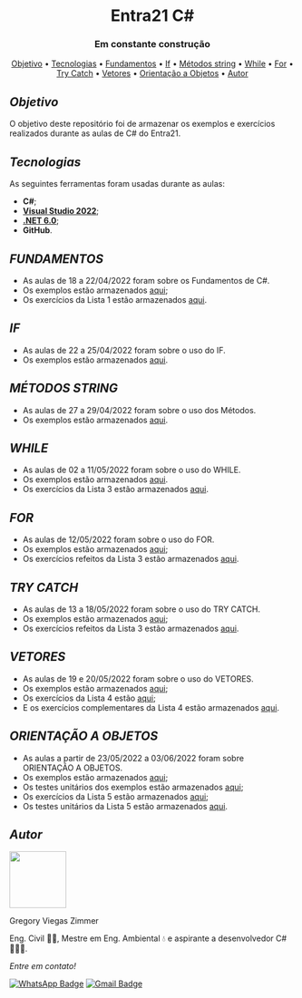 <h1 align="center">Entra21 C#</h1>
<h3 align="center">Em constante construção</h3>

<p align="center">
 <a href="#objetivo">Objetivo</a> •
 <a href="#tecnologias">Tecnologias</a> • 
 <a href="#fundamentos">Fundamentos</a> • 
 <a href="#if">If</a> • 
 <a href="#métodos-string">Métodos string</a> •
 <a href="#while">While</a> •
 <a href="#for">For</a> •
 <a href="#try-catch">Try Catch</a> •
 <a href="#vetores">Vetores</a> •
 <a href="#orientação-a-objetos">Orientação a Objetos</a> •
 <a href="#autor">Autor</a>
</p>

  
## _Objetivo_

O objetivo deste repositório foi de armazenar os exemplos e exercícios realizados durante as aulas de C# do Entra21. 

  
##  _Tecnologias_

As seguintes ferramentas foram usadas durante as aulas:

* <b>C#</b>;
* [<b>Visual Studio 2022</b>](https://visualstudio.microsoft.com/pt-br/downloads/);
* [<b>.NET 6.0</b>](https://dotnet.microsoft.com/en-us/download);
* <b>GitHub</b>.
  
## _FUNDAMENTOS_

* As aulas de 18 a 22/04/2022 foram sobre os Fundamentos de C#.
* Os exemplos estão armazenados [aqui](https://github.com/GreemerBR/entra-21/tree/master/Entra21.ExemplosFundamentosCSharp);
* Os exercícios da Lista 1 estão armazenados [aqui](https://github.com/GreemerBR/entra-21/tree/master/Entra21.ExerciciosSolicitacaoDeInformacao).

## _IF_

* As aulas de 22 a 25/04/2022 foram sobre o uso do IF.
* Os exemplos estão armazenados [aqui](https://github.com/GreemerBR/entra-21/tree/master/Entra21.ExemplosIf).
  
## _MÉTODOS STRING_

* As aulas de 27 a 29/04/2022 foram sobre o uso dos Métodos.
* Os exemplos estão armazenados [aqui](https://github.com/GreemerBR/entra-21/tree/master/Entra21.ExemplosMetodosString).

## _WHILE_

* As aulas de 02 a 11/05/2022 foram sobre o uso do WHILE.
* Os exemplos estão armazenados [aqui](https://github.com/GreemerBR/entra-21/tree/master/Entra21.ExemplosWhile).
* Os exercícios da Lista 3 estão armazenados [aqui](https://github.com/GreemerBR/entra-21/tree/master/Entra21.ExerciciosWhile).

## _FOR_

* As aulas de 12/05/2022 foram sobre o uso do FOR.
* Os exemplos estão armazenados [aqui](https://github.com/GreemerBR/entra-21/tree/master/Entra21.ExemplosFor);
* Os exercícios refeitos da Lista 3 estão armazenados [aqui](https://github.com/GreemerBR/entra-21/tree/master/Entra21.ExerciciosForComTryCatch).

## _TRY CATCH_

* As aulas de 13 a 18/05/2022 foram sobre o uso do TRY CATCH.
* Os exemplos estão armazenados [aqui](https://github.com/GreemerBR/entra-21/tree/master/Entra21.ExemplosTryCatch);
* Os exercícios refeitos da Lista 3 estão armazenados [aqui](https://github.com/GreemerBR/entra-21/tree/master/Entra21.ExerciciosForComTryCatch).

## _VETORES_

* As aulas de 19 e 20/05/2022 foram sobre o uso do VETORES.
* Os exemplos estão armazenados [aqui](https://github.com/GreemerBR/entra-21/tree/master/Entra21.ExemplosTryCatch);
* Os exercícios da Lista 4 estão [aqui](https://github.com/GreemerBR/entra-21/tree/master/Entra21.ExerciciosVetor);
* E os exercícios complementares da Lista 4 estão armazenados [aqui](https://github.com/GreemerBR/entra-21/tree/master/Entra21.ExerciciosVetoresComplementares). 

## _ORIENTAÇÃO A OBJETOS_

* As aulas a partir de 23/05/2022 a 03/06/2022 foram sobre ORIENTAÇÃO A OBJETOS.
* Os exemplos estão armazenados [aqui](https://github.com/GreemerBR/entra-21/tree/master/Entra21.ExemplosOrientacaoObjetos);
* Os testes unitários dos exemplos estão armazenados [aqui](https://github.com/GreemerBR/entra-21/tree/master/Entra21.ExemplosOrientacaoObjetos.Tests);
* Os exercícios da Lista 5 estão armazenados [aqui](https://github.com/GreemerBR/entra-21/tree/master/Entra21.ExerciciosOrientacaoObjetos);
* Os testes unitários da Lista 5 estão armazenados [aqui](https://github.com/GreemerBR/entra-21/tree/master/Entra21.ExerciciosOrientacaoObjetos.Tests).
  
## _Autor_

<img src="https://avatars.githubusercontent.com/u/83144131?v=4" width="100px;" alt=""/>
<p>Gregory Viegas Zimmer</p>

Eng. Civil 👷🏻, Mestre em Eng. Ambiental 💧 e aspirante a desenvolvedor C# 👨🏻‍💻.

_Entre em contato!_

[![WhatsApp Badge](https://img.shields.io/badge/WhatsApp-25D366?style=for-the-badge&logo=whatsapp&logoColor=white)](https://wa.me/5547991885219) 
[![Gmail Badge](https://img.shields.io/badge/Gmail-D14836?style=for-the-badge&logo=gmail&logoColor=white&link=mailto:gregory.v.zimmer@gmail.com)](mailto:gregory.v.zimmer@gmail.com)
 
